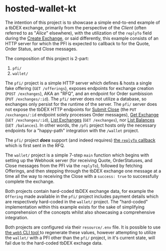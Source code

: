 # hosted-wallet-kt

The intention of this project is to showcase a simple end-to-end example of a tbDEX exchange, primarily from the perspective of the *Client* (often referred to as "*Alice*" elsewhere), with the utilization of the `replyTo` field during the [Create Exchange](https://github.com/TBD54566975/tbdex/tree/main/specs/http-api#create-exchange), or said differently, this example consists of an HTTP server for which the PFI is expected to callback to for the Quote, Order Status, and Close messages.

The composition of this project is 2-part:

1. `pfi/`
2. `wallet/`

The `pfi/` project is a simple HTTP server which defines & hosts a single fake offering (`GET /offerings`), exposes endpoints for exchange creation (`POST /exchanges`), AKA an "RFQ", and an endpoint for Order sumbission (`PUT /exchanges/:id`). The `pfi/` server does not utilize a database, so exchanges only persist for the runtime of the server. The `pfi/` server does not expose the tbDEX HTTP endpoints for [Submit Close](https://github.com/TBD54566975/tbdex/tree/main/specs/http-api#submit-close) (the `PUT /exchanges/:id` endpoint solely processes Order messages), [Get Exchange](https://github.com/TBD54566975/tbdex/tree/main/specs/http-api#get-exchange) (`GET /exchanges/:id`), [List Exchanges](https://github.com/TBD54566975/tbdex/tree/main/specs/http-api#list-exchanges) (`GET /exchanges`), nor [List Balances](https://github.com/TBD54566975/tbdex/tree/main/specs/http-api#list-balances) (`GET /balances`). In other words, the `/pfi` project hosts only the necessary endpoints for a "happy-path" integration with the `/wallet` project.

The `pfi/` project ***does*** support (and indeed requires) [the `replyTo` callback](https://github.com/TBD54566975/tbdex/tree/main/specs/http-api#callbacks) which is first sent in the RFQ.

The `wallet/` project is a simple 7-step `main` function which begins with setting up the Webhook server (for receiving Quote, OrderStatuses, and Close messages from the PFI via the `replyTo`), followed by fetching Offerings, and then stepping through the tbDEX exchange one message at a time all the way to receiving the Close with a `success: true` to successfully complete the exchange. 

Both projects contain hard-coded tbDEX exchange data, for example the `Offering` made available in the `pfi/` project includes payment details which are respectively hard-coded in the `wallet/` project. The "hard-coded" implementation within this example exists for the sake of simplifying comprehension of the concepts whilst also showcasing a comprehensive integration.

Both projects are configured via their `resource/.env` file. It is possible to use [the `web5` CLI tool ](https://github.com/TBD54566975/web5-rs/tree/main/crates/web5_cli) to regenerate these values, however attempting to utilize the `wallet/` with a PFI other than the `pfi/` project, in it's current state, will fail due to the hard-coded tbDEX exchage data. 
